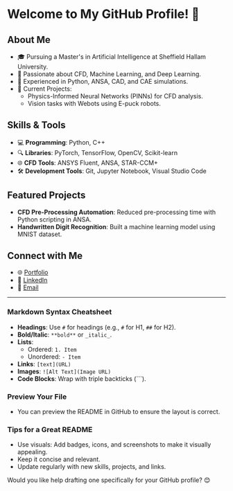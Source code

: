 # Welcome to My GitHub Profile! 👋

## About Me
- 🎓 Pursuing a Master's in Artificial Intelligence at Sheffield Hallam University.
- 🚀 Passionate about CFD, Machine Learning, and Deep Learning.
- 🔧 Experienced in Python, ANSA, CAD, and CAE simulations.
- 🌟 Current Projects:
  - Physics-Informed Neural Networks (PINNs) for CFD analysis.
  - Vision tasks with Webots using E-puck robots.

## Skills & Tools
- 💻 **Programming**: Python, C++
- 🔍 **Libraries**: PyTorch, TensorFlow, OpenCV, Scikit-learn
- 🌐 **CFD Tools**: ANSYS Fluent, ANSA, STAR-CCM+
- 🛠️ **Development Tools**: Git, Jupyter Notebook, Visual Studio Code

## Featured Projects
- **CFD Pre-Processing Automation**: Reduced pre-processing time with Python scripting in ANSA.
- **Handwritten Digit Recognition**: Built a machine learning model using MNIST dataset.

## Connect with Me
- 🌐 [Portfolio](#)
- 💼 [LinkedIn](https://www.linkedin.com/in/yourprofile/)
- 📧 [Email](mailto:yourname@example.com)

---

### Markdown Syntax Cheatsheet

- **Headings**: Use `#` for headings (e.g., `#` for H1, `##` for H2).
- **Bold/Italic**: `**bold**` or `_italic_`.
- **Lists**:
  - Ordered: `1. Item`
  - Unordered: `- Item`
- **Links**: `[text](URL)`
- **Images**: `![Alt Text](Image URL)`
- **Code Blocks**: Wrap with triple backticks (\`\`\`).

### Preview Your File
- You can preview the README in GitHub to ensure the layout is correct.

### Tips for a Great README
- Use visuals: Add badges, icons, and screenshots to make it visually appealing.
- Keep it concise and relevant.
- Update regularly with new skills, projects, and links. 

Would you like help drafting one specifically for your GitHub profile? 😊
